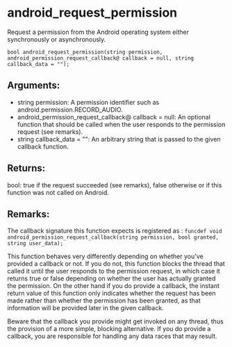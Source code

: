 # android_request_permission
Request a permission from the Android operating system either synchronously or asynchronously.

`bool android_request_permission(string permission, android_permission_request_callback@ callback = null, string callback_data = "");`

## Arguments:
* string permission: A permission identifier such as android.permission.RECORD_AUDIO.
* android_permission_request_callback@ callback = null: An optional function that should be called when the user responds to the permission request (see remarks).
* string callback_data = "": An arbitrary string that is passed to the given callback function.

## Returns:
bool: true if the request succeeded (see remarks), false otherwise or if this function was not called on Android.

## Remarks:
The callback signature this function expects is registered as :
`funcdef void android_permission_request_callback(string permission, bool granted, string user_data);`

This function behaves very differently depending on whether you've provided a callback or not. If you do not, this function blocks the thread that called it until the user responds to the permission request, in which case it returns true or false depending on whether the user has actually granted the permission. On the other hand if you do provide a callback, the instant return value of this function only indicates whether the request has been made rather than whether the permission has been granted, as that information will be provided later in the given callback.

Beware that the callback you provide might get invoked on any thread, thus the provision of a more simple, blocking alternative. If you do provide a callback, you are responsible for handling any data races that may result.
